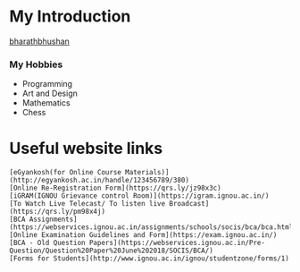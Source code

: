 # My Introduction

[bharathbhushan](https://github.com/bharath-bhushan)

### My Hobbies

- Programming
- Art and Design
- Mathematics
- Chess

# Useful website links

    [eGyankosh(for Online Course Materials)](http://egyankosh.ac.in/handle/123456789/380)
    [Online Re-Registration Form](https://qrs.ly/jz98x3c)
    [iGRAM(IGNOU Grievance control Room)](https://igram.ignou.ac.in/)
    [To Watch Live Telecast/ To listen live Broadcast](https://qrs.ly/pm98x4j)
    [BCA Assignments](https://webservices.ignou.ac.in/assignments/schools/socis/bca/bca.html)
    [Online Examination Guidelines and Form](https://exam.ignou.ac.in/)
    [BCA - Old Question Papers](https://webservices.ignou.ac.in/Pre-Question/Question%20Paper%20June%202018/SOCIS/BCA/)
    [Forms for Students](http://www.ignou.ac.in/ignou/studentzone/forms/1)
